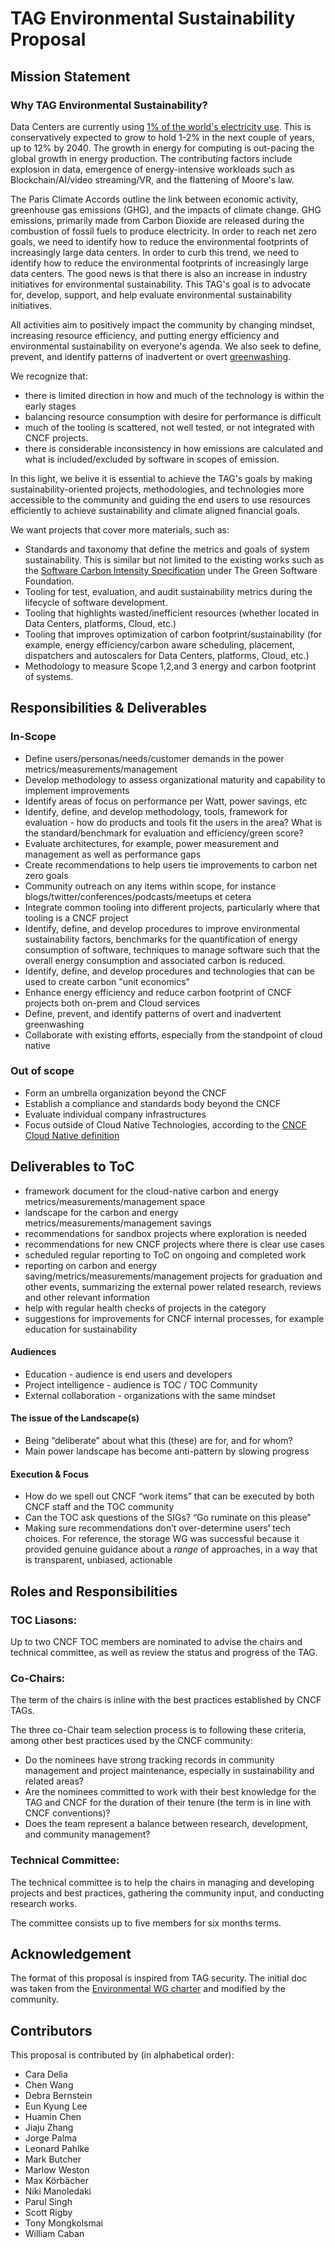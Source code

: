# TAG Environmental Sustainability Proposal

## Mission Statement

### Why TAG Environmental Sustainability? 

<!--- 
Please note:
- creditable references are needed for all numbers 
- Consistent English format (US vs UK)
---> 

Data Centers are currently using [1% of the world's electricity use](https://www.science.org/doi/10.1126/science.aba3758). This is conservatively expected to grow to hold 1-2% in the next couple of years, up to 12% by 2040. The growth in energy for computing is out-pacing the global growth in energy production. The contributing factors include explosion in data, emergence of energy-intensive workloads such as Blockchain/AI/video streaming/VR, and the flattening of Moore's law. 

The Paris Climate Accords outline the link between economic activity, greenhouse gas emissions (GHG), and the impacts of climate change. GHG  emissions, primarily made from Carbon Dioxide are released during the combustion of fossil fuels to produce electricity. In order to reach net zero goals, we need to identify how to reduce the environmental footprints of increasingly large data centers. In order to curb this trend, we need to identify how to reduce the environmental footprints of increasingly large data centers. The good news is that there is also an increase in industry initiatives for environmental sustainability. This TAG's goal is to advocate for, develop, support, and help evaluate environmental sustainability initiatives.

All activities aim to positively impact the community by changing mindset, increasing resource efficiency, and putting energy efficiency and environmental sustainability on everyone's agenda.  We also seek to define, prevent, and identify patterns of inadvertent or overt [greenwashing](https://en.wikipedia.org/wiki/Greenwashing).

We recognize that: 
- there is limited direction in how and much of the technology is within the early stages
- balancing resource consumption with desire for performance is difficult
- much of the tooling is scattered, not well tested, or not integrated with CNCF projects.
- there is considerable inconsistency in how emissions are calculated and what is included/excluded by software in scopes of emission. 
 
In this light, we belive it is essential to achieve the TAG's goals by making sustainability-oriented projects, methodologies, and technologies more accessible to the community and guiding the end users to use resources efficiently to achieve sustainability and climate aligned financial goals.

We want projects that cover more materials, such as:
 - Standards and taxonomy that define the metrics and goals of system sustainability. This is similar but not limited to the existing works such as the [Software Carbon Intensity Specification](https://github.com/Green-Software-Foundation/software_carbon_intensity/blob/main/Software_Carbon_Intensity/Software_Carbon_Intensity_Specification.md) under The Green Software Foundation.
 - Tooling for test, evaluation, and audit sustainability metrics during the lifecycle of software development.
 - Tooling that highlights wasted/inefficient resources (whether located in Data Centers, platforms, Cloud, etc.)
 - Tooling that improves optimization of carbon footprint/sustainability (for example, energy efficiency/carbon aware scheduling, placement, dispatchers and autoscalers for Data Centers, platforms, Cloud, etc.) 
 - Methodology to measure Scope 1,2,and 3 energy and carbon footprint of systems.

## Responsibilities & Deliverables

### In-Scope

- Define users/personas/needs/customer demands in the power metrics/measurements/management
- Develop methodology to assess organizational maturity and capability to implement improvements
- Identify areas of focus on performance per Watt, power savings, etc
- Identify, define, and develop methodology, tools, framework for evaluation - how do products and tools fit the users in the area? What is the standard/benchmark for evaluation and efficiency/green score?
- Evaluate architectures, for example, power measurement and management as well as performance gaps
- Create recommendations to help users tie improvements to carbon net zero goals
- Community outreach on any items within scope, for instance blogs/twitter/conferences/podcasts/meetups et cetera
- Integrate common tooling into different projects, particularly where that tooling is a CNCF project
- Identify, define, and develop procedures to improve environmental sustainability factors, benchmarks for the quantification of energy consumption of software, techniques to manage software such that the overall energy consumption and associated carbon is reduced.
- Identify, define, and develop procedures and technologies that can be used to create carbon "unit economics"
- Enhance energy efficiency and reduce carbon footprint of CNCF projects both on-prem and Cloud services
- Define, prevent, and identify patterns of overt and inadvertent greenwashing
- Collaborate with existing efforts, especially from the standpoint of cloud native

### Out of scope
- Form an umbrella organization beyond the CNCF
- Establish a compliance and standards body beyond the CNCF
- Evaluate individual company infrastructures
- Focus outside of Cloud Native Technologies, according to the [CNCF Cloud Native definition](https://github.com/cncf/toc/blob/main/DEFINITION.md)

<!---
### Under Consideration 
Scope 1,2,3 support (operational and embeded), it it still complicated, but very important, wait for standardization
Scope 3 for hybrid architecture
--->

## Deliverables to ToC
- framework document for the cloud-native carbon and energy metrics/measurements/management space
- landscape for the carbon and energy metrics/measurements/management savings
- recommendations for sandbox projects where exploration is needed
- recommendations for new CNCF projects where there is clear use cases
- scheduled regular reporting to ToC on ongoing and completed work
- reporting on carbon and energy saving/metrics/measurements/management projects for graduation and other events, summarizing the external power related research, reviews and other relevant information
- help with regular health checks of projects in the category
- suggestions for improvements for CNCF internal processes, for example education for sustainability

#### Audiences

- Education - audience is end users and developers
- Project intelligence - audience is TOC / TOC Community
- External collaboration - organizations with the same mindset

#### The issue of the Landscape(s)

- Being “deliberate” about what this (these) are for, and for whom?
- Main power landscape has become anti-pattern by slowing progress

#### Execution & Focus

- How do we spell out CNCF “work items” that can be executed by both CNCF staff and the TOC community
- Can the TOC ask questions of the SIGs?  “Go ruminate on this please”
- Making sure recommendations don’t over-determine users’ tech choices. For reference, the storage WG was successful because it provided genuine guidance about a *range* of approaches, in a way that is transparent, unbiased, actionable

## Roles and Responsibilities

### TOC Liasons: 

Up to two CNCF TOC members are nominated to advise the chairs and technical committee, as well as review the status and progress of the TAG. 

<!-- this needs to be determined -->

### Co-Chairs:

The term of the chairs is inline with the best practices established by CNCF TAGs.

The three co-Chair team selection process is to following these criteria, among other best practices used by the CNCF community:
- Do the nominees have strong tracking records in community management and project maintenance, especially in sustainability and related areas? 
- Are the nominees committed to work with their best knowledge for the TAG and CNCF for the duration of their tenure (the term is in line with CNCF conventions)?
- Does the team represent a balance between research, development, and community management?

<!-- these need to be determined -->


### Technical Committee: 
The technical committee is to help the chairs in managing and developing projects and best practices, gathering the community input, and conducting research works. 

The committee consists up to five members for six months terms.

<!-- these can be determined after the fact, but we can get a march by doing it beforehand. -->

## Acknowledgement
The format of this proposal is inspired from TAG security.
The initial doc was taken from the [Environmental WG charter](https://docs.google.com/document/d/1JaF7lSUmLQ2zmScmca6UF7PgbjMzSxjhhjx2LThThaY/edit#heading=h.x77xxicolnig) and modified by the community.

## Contributors
This proposal is contributed by (in alphabetical order):
- Cara Delia
- Chen Wang
- Debra Bernstein
- Eun Kyung Lee
- Huamin Chen
- Jiaju Zhang
- Jorge Palma
- Leonard Pahlke
- Mark Butcher
- Marlow Weston
- Max Körbächer
- Niki Manoledaki
- Parul Singh
- Scott Rigby
- Tony Mongkolsmai
- William Caban